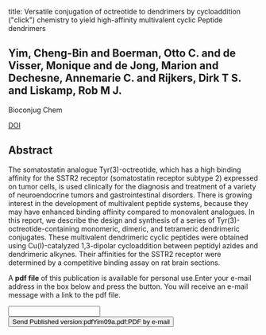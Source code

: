 title: Versatile conjugation of octreotide to dendrimers by cycloaddition ("click") chemistry to yield high-affinity multivalent cyclic Peptide dendrimers

## Yim, Cheng-Bin and Boerman, Otto C. and de Visser, Monique and de Jong, Marion and Dechesne, Annemarie C. and Rijkers, Dirk T S. and Liskamp, Rob M J.
Bioconjug Chem

<a href="https://doi.org/10.1021/bc900052n">DOI</a>

## Abstract
The somatostatin analogue Tyr(3)-octreotide, which has a high binding affinity for the SSTR2 receptor (somatostatin receptor subtype 2) expressed on tumor cells, is used clinically for the diagnosis and treatment of a variety of neuroendocrine tumors and gastrointestinal disorders. There is growing interest in the development of multivalent peptide systems, because they may have enhanced binding affinity compared to monovalent analogues. In this report, we describe the design and synthesis of a series of Tyr(3)-octreotide-containing monomeric, dimeric, and tetrameric dendrimeric conjugates. These multivalent dendrimeric cyclic peptides were obtained using Cu(I)-catalyzed 1,3-dipolar cycloaddition between peptidyl azides and dendrimeric alkynes. Their affinities for the SSTR2 receptor were determined by a competitive binding assay on rat brain sections.

A <b>pdf file</b> of this publication is available for personal use.Enter your e-mail address in the box below and press the button. You will receive an e-mail message with a link to the pdf file.
<form action="sender.php">  <input type="text" name="email">  <input type="submit" value="Send Published version:pdfYim09a.pdf:PDF by e-mail"></form>